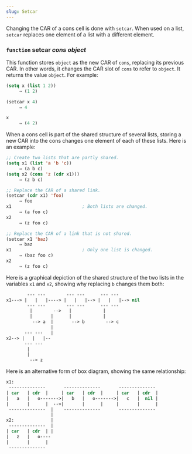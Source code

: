 ```yaml
---
slug: Setcar
---
```


Changing the CAR of a cons cell is done with `setcar`. When used on a list, `setcar` replaces one element of a list with a different element.

### <span className="tag function">`function`</span> **setcar** *cons object*

This function stores `object` as the new CAR of `cons`, replacing its previous CAR. In other words, it changes the CAR slot of `cons` to refer to `object`. It returns the value `object`. For example:

```lisp
(setq x (list 1 2))
     ⇒ (1 2)
```

```lisp
(setcar x 4)
     ⇒ 4
```

```lisp
x
     ⇒ (4 2)
```

When a cons cell is part of the shared structure of several lists, storing a new CAR into the cons changes one element of each of these lists. Here is an example:

```lisp
;; Create two lists that are partly shared.
(setq x1 (list 'a 'b 'c))
     ⇒ (a b c)
(setq x2 (cons 'z (cdr x1)))
     ⇒ (z b c)
```



```lisp
;; Replace the CAR of a shared link.
(setcar (cdr x1) 'foo)
     ⇒ foo
x1                           ; Both lists are changed.
     ⇒ (a foo c)
x2
     ⇒ (z foo c)
```



```lisp
;; Replace the CAR of a link that is not shared.
(setcar x1 'baz)
     ⇒ baz
x1                           ; Only one list is changed.
     ⇒ (baz foo c)
x2
     ⇒ (z foo c)
```

Here is a graphical depiction of the shared structure of the two lists in the variables `x1` and `x2`, showing why replacing `b` changes them both:

```lisp
        --- ---        --- ---      --- ---
x1---> |   |   |----> |   |   |--> |   |   |--> nil
        --- ---        --- ---      --- ---
         |        -->   |            |
         |       |      |            |
          --> a  |       --> b        --> c
                 |
       --- ---   |
x2--> |   |   |--
       --- ---
        |
        |
         --> z
```

Here is an alternative form of box diagram, showing the same relationship:

```lisp
x1:
 --------------       --------------       --------------
| car   | cdr  |     | car   | cdr  |     | car   | cdr  |
|   a   |   o------->|   b   |   o------->|   c   |  nil |
|       |      |  -->|       |      |     |       |      |
 --------------  |    --------------       --------------
                 |
x2:              |
 --------------  |
| car   | cdr  | |
|   z   |   o----
|       |      |
 --------------
```
